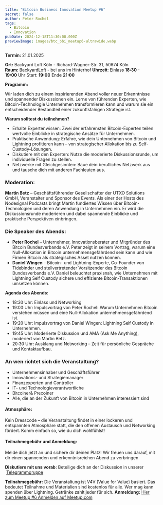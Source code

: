 ```yaml
---
title: "Bitcoin Business Innovation Meetup #6"
secret: false
author: Peter Rochel
tags:
  - Bitcoin
  - Innovation
pubDate: 2024-12-18T11:30:00.000Z
previewImage: images/btc_bbi_meetup6-ultrawide.webp
---
```

**Termin:** 21.01.2025

**Ort:** Backyard Loft Köln - Richard-Wagner-Str. 31, 50674 Köln 
**Raum:** BackyardLoft - bei uns im Hinterhof
**Uhrzeit**:
Einlass **18:30 - 19:00** Uhr
Start: **19:00**
Ende **21:00**

**Programm:**

Wir laden dich zu einem inspirierenden Abend voller neuer Erkenntnisse und spannender Diskussionen ein. Lerne von führenden Experten, wie Bitcoin-Technologie Unternehmen transformieren kann und warum sie ein entscheidender Bestandteil einer zukunftsfähigen Strategie ist.

**Warum solltest du teilnehmen?**

* Erhalte Expertenwissen: Zwei der erfahrensten Bitcoin-Experten teilen wertvolle Einblicke in strategische Ansätze für Unternehmen.
* Praktische Anwendung: Erfahre, wie dein Unternehmen von Bitcoin und Lightning profitieren kann – von strategischer Allokation bis zu Self-Custody-Lösungen.
* Diskutiere mit den Experten: Nutze die moderierte Diskussionsrunde, um individuelle Fragen zu stellen.
* Netzwerke mit Gleichgesinnten: Baue dein berufliches Netzwerk aus und tausche dich mit anderen Fachleuten aus.

### Moderation:

**Martin Betz** – Geschäftsführender Gesellschafter der UTXO Solutions GmbH, Veranstalter und Sponsor des Events. Als einer der Hosts des Nodesignal Podcasts bringt Martin fundiertes Wissen über Bitcoin-Technologien und deren Anwendung in Unternehmen ein. Er wird die Diskussionsrunde moderieren und dabei spannende Einblicke und praktische Perspektiven einbringen.

### Die Speaker des Abends:

* **Peter Rochel** – Unternehmer, Innovationsberater und Mitgründer des Bitcoin Bundesverbands e.V. Peter zeigt in seinem Vortrag, warum eine Null-Allokation in Bitcoin unternehmensgefährdend sein kann und wie Firmen Bitcoin als strategisches Asset nutzen können.
* **Daniel Wingen** – Bitcoin- und Lightning-Experte, Co-Founder von Tidebinder und stellvertretender Vorsitzender des Bitcoin Bundesverbands e.V. Daniel beleuchtet praxisnah, wie Unternehmen mit Lightning Self Custody sichere und effiziente Bitcoin-Transaktionen umsetzen können.

**Agenda des Abends:**

* 18:30 Uhr: Einlass und Networking
* 19:00 Uhr: Impulsvortrag von Peter Rochel: Warum Unternehmen Bitcoin verstehen müssen und eine Null-Allokation unternehmensgefährdend ist.
* 19:20 Uhr: Impulsvortrag von Daniel Wingen: Lightning Self Custody in Unternehmen.
* 19:45 Uhr: Moderierte Diskussion und AMA (Ask Me Anything), moderiert von Martin Betz.
* 20:30 Uhr: Ausklang und Networking – Zeit für persönliche Gespräche und Kontaktaufbau.

### **An wen richtet sich die Veranstaltung?**

* Unternehmensinhaber und Geschäftsführer
* Innovations- und Strategiemanager
* Finanzexperten und Controller
* IT- und Technologieverantwortliche
* Bitcoiner& Precoiner
* Alle, die an der Zukunft von Bitcoin in Unternehmen interessiert sind

#### Atmosphäre:

Kein Dresscode – die Veranstaltung findet in einer lockeren und entspannten Atmosphäre statt, die den offenen Austausch und Networking fördert. Komm einfach so, wie du dich wohlfühlst!

#### Teilnahmegebühr und Anmeldung:

Melde dich jetzt an und sichere dir deinen Platz!
Wir freuen uns darauf, mit dir einen spannenden und erkenntnisreichen Abend zu verbringen.

**Diskutiere mit uns vorab:**
Beteilige dich an der Diskussion in unserer  [Telegrammgruppe](https://t.me/BitcoinBusinessInnovationMeetup)

**Teilnahmegebühr:** Die Veranstaltung ist V4V (Value for Value) basiert. Das bedeutet Teilnahme und Materialien sind kostenlos für alle. Wer mag kann spenden über Lightning. Getränke zahlt jeder für sich.
**Anmeldung:** [Hier zum Meetup #6 Anmelden auf Meetup.com](https://www.meetup.com/bitcoin-business-innovation/events/305143952/?utm_medium=referral&utm_campaign=share-btn_savedevents_share_modal&utm_source=link)
